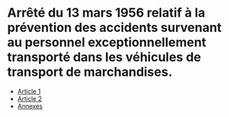 # Arrêté du 13 mars 1956 relatif à la prévention des accidents survenant au personnel exceptionnellement transporté dans les véhicules de transport de marchandises.

- [Article 1](article-1.md)
- [Article 2](article-2.md)
- [Annexes](annexes)
